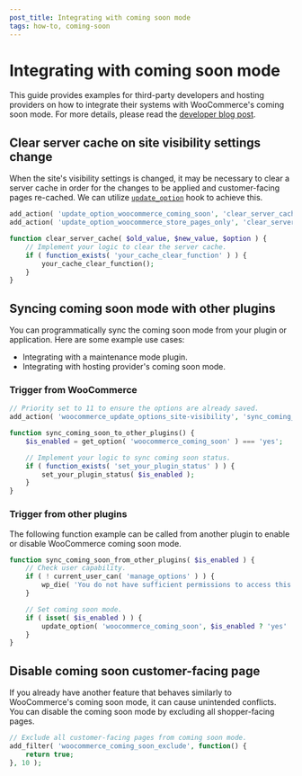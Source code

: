 ```yaml
---
post_title: Integrating with coming soon mode
tags: how-to, coming-soon
---
```


# Integrating with coming soon mode

This guide provides examples for third-party developers and hosting providers on how to integrate their systems with WooCommerce's coming soon mode. For more details, please read the [developer blog post](https://developer.woocommerce.com/2024/06/18/introducing-coming-soon-mode/).

## Clear server cache on site visibility settings change

When the site's visibility settings is changed, it may be necessary to clear a server cache in order for the changes to be applied and customer-facing pages re-cached. We can utilize [`update_option`](https://developer.wordpress.org/reference/hooks/update_option/) hook to achieve this.

```php
add_action( 'update_option_woocommerce_coming_soon', 'clear_server_cache', 10, 3 );
add_action( 'update_option_woocommerce_store_pages_only', 'clear_server_cache', 10, 3 );

function clear_server_cache( $old_value, $new_value, $option ) {
    // Implement your logic to clear the server cache.
    if ( function_exists( 'your_cache_clear_function' ) ) {
        your_cache_clear_function();
    }
}
```

## Syncing coming soon mode with other plugins

You can programmatically sync the coming soon mode from your plugin or application. Here are some example use cases:

- Integrating with a maintenance mode plugin.
- Integrating with hosting provider's coming soon mode.

### Trigger from WooCommerce

```php
// Priority set to 11 to ensure the options are already saved.
add_action( 'woocommerce_update_options_site-visibility', 'sync_coming_soon_to_other_plugins', 11 );

function sync_coming_soon_to_other_plugins() {
    $is_enabled = get_option( 'woocommerce_coming_soon' ) === 'yes';

    // Implement your logic to sync coming soon status.
    if ( function_exists( 'set_your_plugin_status' ) ) {
        set_your_plugin_status( $is_enabled );
    }
}
```

### Trigger from other plugins

The following function example can be called from another plugin to enable or disable WooCommerce coming soon mode.

```php
function sync_coming_soon_from_other_plugins( $is_enabled ) {
    // Check user capability.
    if ( ! current_user_can( 'manage_options' ) ) {
        wp_die( 'You do not have sufficient permissions to access this page.' );
    }

    // Set coming soon mode.
    if ( isset( $is_enabled ) ) {
        update_option( 'woocommerce_coming_soon', $is_enabled ? 'yes' : 'no' );
    }
}
```

## Disable coming soon customer-facing page

If you already have another feature that behaves similarly to WooCommerce's coming soon mode, it can cause unintended conflicts. You can disable the coming soon mode by excluding all shopper-facing pages.

```php
// Exclude all customer-facing pages from coming soon mode.
add_filter( 'woocommerce_coming_soon_exclude', function() {
    return true;
}, 10 );
```

